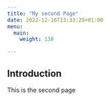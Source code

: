 ```yaml
---
title: "My second Page"
date: 2022-12-16T13:33:29+01:00
menu:
  main:
    weight: 130

---
```

## Introduction

This is the second page
